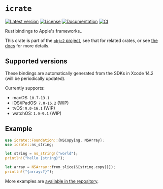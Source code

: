 # `icrate`

[![Latest version](https://badgen.net/crates/v/icrate)](https://crates.io/crates/icrate)
[![License](https://badgen.net/badge/license/MIT/blue)](../LICENSE.txt)
[![Documentation](https://docs.rs/icrate/badge.svg)](https://docs.rs/icrate/)
[![CI](https://github.com/madsmtm/objc2/actions/workflows/ci.yml/badge.svg)](https://github.com/madsmtm/objc2/actions/workflows/ci.yml)

Rust bindings to Apple's frameworks..

This crate is part of the [`objc2` project](https://github.com/madsmtm/objc2),
see that for related crates, or see [the docs](https://docs.rs/icrate/) for
more details.


## Supported versions

These bindings are automatically generated from the SDKs in Xcode 14.2 (will
be periodically updated).

Currently supports:
- macOS: `10.7-13.1`
- iOS/iPadOS: `7.0-16.2` (WIP)
- tvOS: `9.0-16.1` (WIP)
- watchOS: `1.0-9.1` (WIP)


## Example

```rust
use icrate::Foundation::{NSCopying, NSArray};
use icrate::ns_string;

let string = ns_string!("world");
println!("hello {string}");

let array = NSArray::from_slice(&[string.copy()]);
println!("{array:?}");
```

More examples are [available in the repository][examples].

[examples]: https://github.com/madsmtm/objc2/tree/master/crates/icrate/examples
